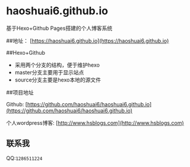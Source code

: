 # haoshuai6.github.io
基于Hexo+Github Pages搭建的个人博客系统

##地址：
[https://haoshuai6.github.io](https://haoshuai6.github.io)

##Hexo+Github
- 采用两个分支的结构，便于维护hexo
- master分支主要用于显示站点
- source分支主要是hexo本地的源文件

##项目地址

Github: [https://github.com/haoshuai6/haoshuai6.github.io](https://github.com/haoshuai6/haoshuai6.github.io) 

个人wordpress博客: [http://www.hsblogs.com](http://www.hsblogs.com)

## 联系我 
QQ:`1286511224`
